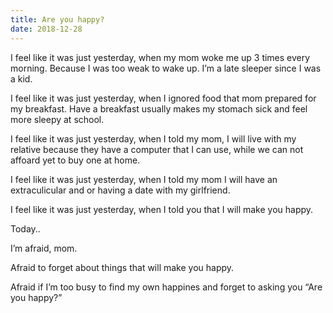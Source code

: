 ```yaml
---
title: Are you happy?
date: 2018-12-28
---
```

I feel like it was just yesterday, when my mom woke me up 3 times every morning. Because I was too weak to wake up. I’m a late sleeper since I was a kid.

I feel like it was just yesterday, when I ignored food that mom prepared for my breakfast. Have a breakfast usually makes my stomach sick and feel more sleepy at school.

I feel like it was just yesterday, when I told my mom, I will live with my relative because they have a computer that I can use, while we can not affoard yet to buy one at home.

I feel like it was just yesterday, when I told my mom I will have an extraculicular and or having a date with my girlfriend.

I feel like it was just yesterday, when I told you that I will make you happy.

Today..

I’m afraid, mom.

Afraid to forget about things that will make you happy.

Afraid if I’m too busy to find my own happines and forget to asking you “Are you happy?”